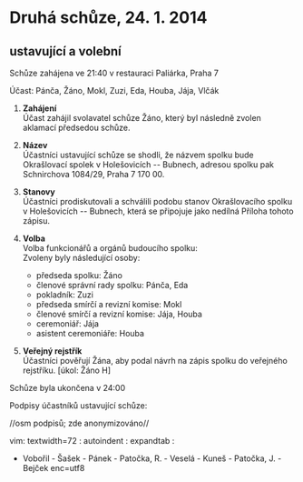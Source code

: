 Druhá schůze, 24. 1. 2014
=========================
ustavující a volební
--------------------

Schůze zahájena ve 21:40 v restauraci Paliárka, Praha 7

Účast: Pánča, Žáno, Mokl, Zuzi, Eda, Houba, Jája, Vlčák

1. **Zahájení**  
    Účast zahájil svolavatel schůze Žáno, který byl následně
    zvolen aklamací předsedou schůze.

2. **Název**  
    Účastníci ustavující schůze se shodli, že názvem spolku bude
    Okrašlovací spolek v Holešovicích -- Bubnech, adresou spolku pak
    Schnirchova 1084/29, Praha 7 170 00.

3. **Stanovy**  
    Účastníci prodiskutovali a schválili podobu stanov Okrašlovacího
    spolku v Holešovicích -- Bubnech, která se připojuje jako nedílná
    Příloha tohoto zápisu.

4. **Volba**  
    Volba funkcionářů a orgánů budoucího spolku:  
    Zvoleny byly následující osoby:
    - předseda spolku: Žáno
    - členové správní rady spolku: Pánča, Eda
    - pokladník: Zuzi
    - předseda smírčí a revizní komise: Mokl
    - členové smírčí a revizní komise: Jája, Houba
    - ceremoniář: Jája
    - asistent ceremoniáře: Houba

5. **Veřejný rejstřík**  
    Účastníci pověřují Žána, aby podal návrh na zápis spolku do
    veřejného rejstříku. [úkol: Žáno H]

Schůze byla ukončena v 24:00

Podpisy účastníků ustavující schůze:  

//osm podpisů; zde anonymizováno//

 vim: textwidth=72 : autoindent : expandtab :
 - Vobořil - Šašek - Pánek - Patočka, R. - Veselá - Kuneš - Patočka, J. - Bejček
 enc=utf8
